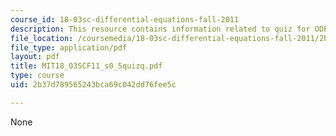 ```yaml
---
course_id: 18-03sc-differential-equations-fall-2011
description: This resource contains information related to quiz for ODE.
file_location: /coursemedia/18-03sc-differential-equations-fall-2011/2b37d789565243bca69c042dd76fee5c_MIT18_03SCF11_s0_5quizq.pdf
file_type: application/pdf
layout: pdf
title: MIT18_03SCF11_s0_5quizq.pdf
type: course
uid: 2b37d789565243bca69c042dd76fee5c

---
```

None